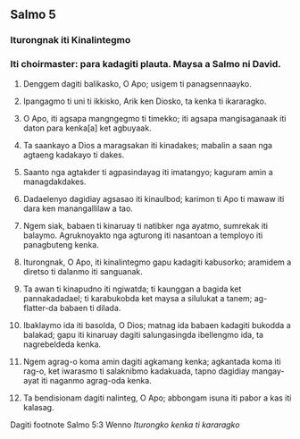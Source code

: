 Salmo 5
-------

### Iturongnak iti Kinalintegmo

### Iti choirmaster: para kadagiti plauta. Maysa a Salmo ni David.

1. Denggem dagiti balikasko, O Apo;
   usigem ti panagsennaayko.
2. Ipangagmo ti uni ti ikkisko, Arik ken Diosko, ta kenka ti ikararagko.
3. O Apo, iti agsapa mangngegmo ti timekko;
   iti agsapa mangisaganaak iti daton para kenka[a] ket agbuyaak.

4. Ta saankayo a Dios a maragsakan iti kinadakes;
   mabalin a saan nga agtaeng kadakayo ti dakes.
5. Saanto nga agtakder ti agpasindayag iti imatangyo;
   kaguram amin a managdakdakes.
6. Dadaelenyo dagidiay agsasao iti kinaulbod;
   karimon ti Apo ti mawaw iti dara ken manangallilaw a tao.

7. Ngem siak, babaen ti kinaruay ti natibker nga ayatmo, sumrekak iti balaymo. Agruknoyakto nga agturong iti nasantoan a temployo
   iti panagbuteng kenka.
8. Iturongnak, O Apo, iti kinalintegmo
   gapu kadagiti kabusorko;
   aramidem a diretso ti dalanmo iti sanguanak.

9. Ta awan ti kinapudno iti ngiwatda;
   ti kaunggan a bagida ket pannakadadael;
   ti karabukobda ket maysa a silulukat a tanem;
   ag-flatter-da babaen ti dilada.
10. Ibaklaymo ida iti basolda, O Dios;
    matnag ida babaen kadagiti bukodda a balakad;
    gapu iti kinaruay dagiti salungasingda ibellengmo ida, ta nagrebeldeda kenka.

11. Ngem agrag-o koma amin dagiti agkamang kenka;
    agkantada koma iti rag-o, ket iwarasmo ti salaknibmo kadakuada, tapno dagidiay mangay-ayat iti naganmo agrag-oda kenka.
12. Ta bendisionam dagiti nalinteg, O Apo;
    abbongam isuna iti pabor a kas iti kalasag.

Dagiti footnote
Salmo 5:3 Wenno *Iturongko kenka ti kararagko*